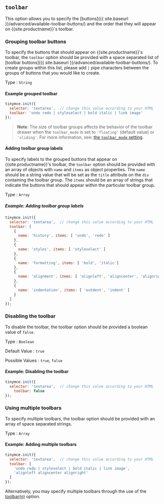 ## `toolbar`

This option allows you to specify the [buttons]({{ site.baseurl }}/advanced/available-toolbar-buttons/) and the order that they will appear on {{site.productname}}'s toolbar.

### Grouping toolbar buttons

To specify the buttons that should appear on {{site.productname}}'s toolbar, the `toolbar` option should be provided with a space separated list of [toolbar buttons]({{ site.baseurl }}/advanced/available-toolbar-buttons/). To create groups within this list, please add `|` pipe characters between the groups of buttons that you would like to create.

Type
: `String`

#### Example grouped toolbar

```js
tinymce.init({
  selector: 'textarea',  // change this value according to your HTML
  toolbar: 'undo redo | styleselect | bold italic | link image'
});
```

> **Note**: The size of toolbar groups affects the behavior of the toolbar drawer when the `toolbar_mode` is set to `'floating'` (default value) or `'sliding'`. For more information, see: [the `toolbar_mode` setting]({{site.baseurl}}/configure/editor-appearance/#toolbar_mode).

#### Adding toolbar group labels

To specify labels to the grouped buttons that appear on {{site.productname}}'s toolbar, the `toolbar` option should be provided with an array of objects with `name` and `items` as object properties. The `name` should be a string value that will be set as the `title` attribute on the `div` containing the toolbar group. The `items` should be an array of strings that indicate the buttons that should appear within the particular toolbar group.

Type
: `Array`

##### Example: Adding toolbar group labels

```js
tinymce.init({
  selector: 'textarea',  // change this value according to your HTML
  toolbar: [
    {
      name: 'history', items: [ 'undo', 'redo' ]
    },
    {
      name: 'styles', items: [ 'styleselect' ]
    },
    {
      name: 'formatting', items: [ 'bold', 'italic']
    },
    {
      name: 'alignment', items: [ 'alignleft', 'aligncenter', 'alignright', 'alignjustify' ]
    },
    {
      name: 'indentation', items: [ 'outdent', 'indent' ]
    }
  ]
});
```

### Disabling the toolbar

To disable the toolbar, the toolbar option should be provided a boolean value of `false`.

Type
: `Boolean`

Default Value
: `true`

Possible Values
: `true`, `false`

#### Example: Disabling the toolbar

```js
tinymce.init({
  selector: 'textarea',  // change this value according to your HTML
    toolbar: false
});
```

### Using multiple toolbars

To specify multiple toolbars, the toolbar option should be provided with an array of space separated strings.

Type
: `Array`

#### Example: Adding multiple toolbars

```js
tinymce.init({
  selector: 'textarea',  // change this value according to your HTML
  toolbar: [
    'undo redo | styleselect | bold italic | link image',
    'alignleft aligncenter alignright'
  ]
});
```

Alternatively, you may specify multiple toolbars through the use of the [toolbar(n)](#toolbarn) option.
